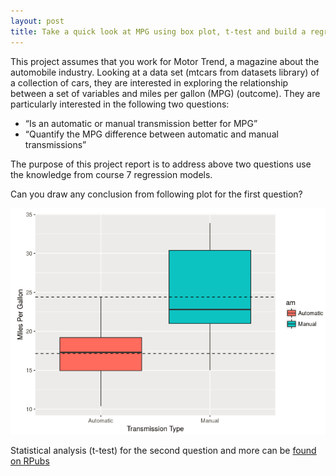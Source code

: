 ```yaml
---
layout: post
title: Take a quick look at MPG using box plot, t-test and build a regression model
---
```


This project assumes that you work for Motor Trend, a magazine about the automobile industry. Looking at a data set (mtcars from datasets 
library) of a collection of cars, they are interested in exploring the relationship between a set of variables and miles per gallon (MPG) 
(outcome). They are particularly interested in the following two questions:

* “Is an automatic or manual transmission better for MPG”  
* “Quantify the MPG difference between automatic and manual transmissions”  

The purpose of this project report is to address above two questions use the knowledge from course 7 regression models.  

Can you draw any conclusion from following plot for the first question?  

![box](/images/ds-r-jhu/box-mpg.png)  

Statistical analysis (t-test) for the second question and more can be [found on RPubs](http://rpubs.com/fengliplatform/262307)

